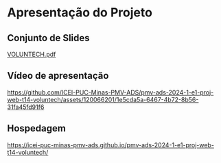 # Apresentação do Projeto

## Conjunto de Slides

[VOLUNTECH.pdf](https://github.com/user-attachments/files/15946661/VOLUNTECH.pdf)

## Vídeo de apresentação

https://github.com/ICEI-PUC-Minas-PMV-ADS/pmv-ads-2024-1-e1-proj-web-t14-voluntech/assets/120066201/1e5cda5a-6467-4b72-8b56-31fa45fd91f6

## Hospedagem

https://icei-puc-minas-pmv-ads.github.io/pmv-ads-2024-1-e1-proj-web-t14-voluntech/
